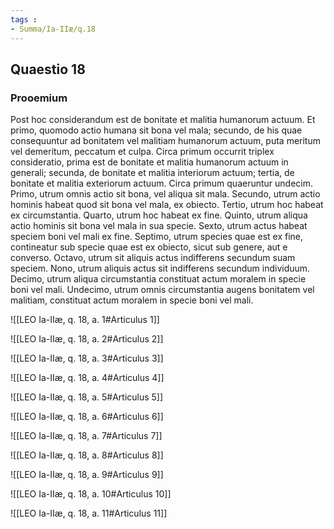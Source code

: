```yaml
---
tags : 
- Summa/Ia-IIæ/q.18
---
```


## Quaestio 18

### Prooemium

Post hoc considerandum est de bonitate et malitia humanorum actuum. Et primo, quomodo actio humana sit bona vel mala; secundo, de his quae consequuntur ad bonitatem vel malitiam humanorum actuum, puta meritum vel demeritum, peccatum et culpa. Circa primum occurrit triplex consideratio, prima est de bonitate et malitia humanorum actuum in generali; secunda, de bonitate et malitia interiorum actuum; tertia, de bonitate et malitia exteriorum actuum. Circa primum quaeruntur undecim. Primo, utrum omnis actio sit bona, vel aliqua sit mala. Secundo, utrum actio hominis habeat quod sit bona vel mala, ex obiecto. Tertio, utrum hoc habeat ex circumstantia. Quarto, utrum hoc habeat ex fine. Quinto, utrum aliqua actio hominis sit bona vel mala in sua specie. Sexto, utrum actus habeat speciem boni vel mali ex fine. Septimo, utrum species quae est ex fine, contineatur sub specie quae est ex obiecto, sicut sub genere, aut e converso. Octavo, utrum sit aliquis actus indifferens secundum suam speciem. Nono, utrum aliquis actus sit indifferens secundum individuum. Decimo, utrum aliqua circumstantia constituat actum moralem in specie boni vel mali. Undecimo, utrum omnis circumstantia augens bonitatem vel malitiam, constituat actum moralem in specie boni vel mali.

![[LEO Ia-IIæ, q. 18, a. 1#Articulus 1]]

![[LEO Ia-IIæ, q. 18, a. 2#Articulus 2]]

![[LEO Ia-IIæ, q. 18, a. 3#Articulus 3]]

![[LEO Ia-IIæ, q. 18, a. 4#Articulus 4]]

![[LEO Ia-IIæ, q. 18, a. 5#Articulus 5]]

![[LEO Ia-IIæ, q. 18, a. 6#Articulus 6]]

![[LEO Ia-IIæ, q. 18, a. 7#Articulus 7]]

![[LEO Ia-IIæ, q. 18, a. 8#Articulus 8]]

![[LEO Ia-IIæ, q. 18, a. 9#Articulus 9]]

![[LEO Ia-IIæ, q. 18, a. 10#Articulus 10]]

![[LEO Ia-IIæ, q. 18, a. 11#Articulus 11]]

